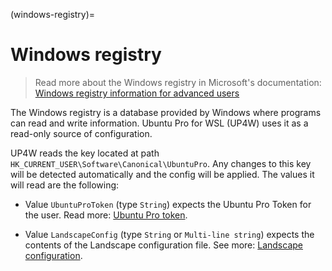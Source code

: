 (windows-registry)=
# Windows registry
> Read more about the Windows registry in Microsoft's documentation:
[Windows registry information for advanced users](https://learn.microsoft.com/en-us/troubleshoot/windows-server/performance/windows-registry-advanced-users)

The Windows registry is a database provided by Windows where programs can read and write information. Ubuntu Pro for WSL (UP4W) uses it as a read-only source of configuration.

UP4W reads the key located at path `HK_CURRENT_USER\Software\Canonical\UbuntuPro`. Any changes to this key will be detected automatically and the config will be applied. The values it will read are the following:

- Value `UbuntuProToken` (type `String`) expects the Ubuntu Pro Token for the user. Read more: [Ubuntu Pro token](ubuntu_pro_token).

- Value `LandscapeConfig` (type `String` or `Multi-line string`) expects the contents of the Landscape configuration file. See more: [Landscape configuration](ref::landscape-config).

